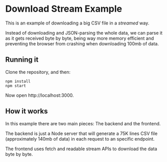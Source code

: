 # Download Stream Example

This is an example of downloading a big CSV file in a _streamed_ way.

Instead of downloading and JSON-parsing the whole data, we can parse it as it gets received byte by byte, being way more memory efficient and preventing the browser from crashing when downloading 100mb of data.

## Running it

Clone the repository, and then:

```
npm install
npm start
```

Now open http://localhost:3000.

## How it works

In this example there are two main pieces: The backend and the frontend.

The backend is just a Node server that will generate a 75K lines CSV file (approximately 140mb of data) in each request to an specific endpoint.

The frontend uses fetch and readable stream APIs to download the data byte by byte.
